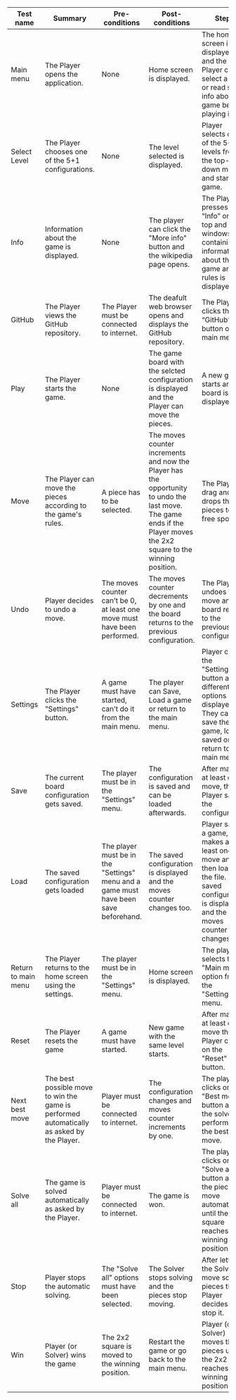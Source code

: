 | Test name           | Summary                                                                                   | Pre-conditions                                                                       | Post-conditions                                                                                                                                                      | Steps                                                                                                                                           | Result      | Status |
| ------------------- | ----------------------------------------------------------------------------------------- | ------------------------------------------------------------------------------------ | -------------------------------------------------------------------------------------------------------------------------------------------------------------------- | ----------------------------------------------------------------------------------------------------------------------------------------------- | ----------- | ------ |
| Main menu           | The Player opens the application.                                                         | None                                                                                 | Home screen is displayed.                                                                                                                                            | The home screen is displayed and the Player can select a level or read some info about the game before playing it.                              | As expected | Pass   |
| Select Level        | The Player chooses one of the 5+1 configurations.                                         | None                                                                                 | The level selected is displayed.                                                                                                                                     | Player selects one of the 5+1 levels from the top- down menu and starts the game.                                                               | As expected | Pass   |
| Info                | Information about the game is displayed.                                                  | None                                                                                 | The player can click the "More info" button and the wikipedia page opens.                                                                                            | The Player presses “Info” on the top and a windows containing information about the game and it's rules is displayed.                           | As expected | Pass   |
| GitHub              | The Player views the GitHub repository.                                                   | The Player must be connected to internet.                                            | The deafult web browser opens and displays the GitHub repository.                                                                                                    | The Player clicks the “GitHub” button on the main menu.                                                                                         | As expected |        |
| Play                | The Player starts the game.                                                               | None                                                                                 | The game board with the selcted configuration is displayed and the Player can move the pieces.                                                                       | A new game starts and the board is displayed.                                                                                                   | As expected | Pass   |
| Move                | The Player can move the pieces according to the game's rules.                             | A piece has to be selected.                                                          | The moves counter increments and now the Player has the opportunity to undo the last move. The game ends if the Player moves the 2x2 square to the winning position. | The Player drag and drops the pieces to the free spots.                                                                                         | As expected | Pass   |
| Undo                | Player decides to undo a move.                                                            | The moves counter can’t be 0, at least one move must have been performed.            | The moves counter decrements by one and the board returns to the previous configuration.                                                                             | The Player undoes the move and the board returns to the previous configuration.                                                                 | As expected | Pass   |
| Settings            | The Player clicks the "Settings" button.                                                  | A game must have started, can’t do it from the main menu.                            | The player can Save, Load a game or return to the main menu.                                                                                                         | Player clicks the "Settings" button and 3 different options are displayed. They can save the game, load a saved one or return to the main menu. | As expected | Pass   |
| Save                | The current board configuration gets saved.                                               | The player must be in the "Settings" menu.                                           | The configuration is saved and can be loaded afterwards.                                                                                                             | After making at least one move, the Player saves the configuration.                                                                             | As expected | Pass   |
| Load                | The saved configuration gets loaded                                                       | The player must be in the "Settings" menu and a game must have been save beforehand. | The saved configuration is displayed and the moves counter changes too.                                                                                              | Player saves a game, makes at least one move and then loads the file. The saved configuration is displayed and the moves counter changes too.   | As expected | Pass   |
| Return to main menu | The Player returns to the home screen using the settings.                                 | The player must be in the "Settings" menu.                                           | Home screen is displayed.                                                                                                                                            | The player selects the "Main menu" option from the "Settings" menu.                                                                             | As expected | Pass   |
| Reset               | The Player resets the game                                                                | A game must have started.                                                            | New game with the same level starts.                                                                                                                                 | After making at least one move the Player clicks on the "Reset" button.                                                                         | As expected | Pass   |
| Next best move      | The best possible move to win the game is performed automatically as asked by the Player. | Player must be connected to internet.                                                | The configuration changes and moves counter increments by one.                                                                                                       | The player clicks on the "Best move" button and the solver performes the best move.                                                             | As expected | Pass   |
| Solve all           | The game is solved automatically as asked by the Player.                                  | Player must be connected to internet.                                                | The game is won.                                                                                                                                                     | The player clicks on the "Solve all" button and the pieces move automatically until the 2x2 square reaches the winning position.                | As expected | Pass   |
| Stop                | Player stops the automatic solving.                                                       | The "Solve all" options must have been selected.                                     | The Solver stops solving and the pieces stop moving.                                                                                                                 | After letting the Solver move some pieces the Player decides to stop it.                                                                        | As expected | Pass   |
| Win                 | Player (or Solver) wins the game                                                          | The 2x2 square is moved to the winning position.                                     | Restart the game or go back to the main menu.                                                                                                                        | Player (or Solver) moves the pieces until the 2x2 reaches the winning position.                                                                 | As expected | Pass   |
